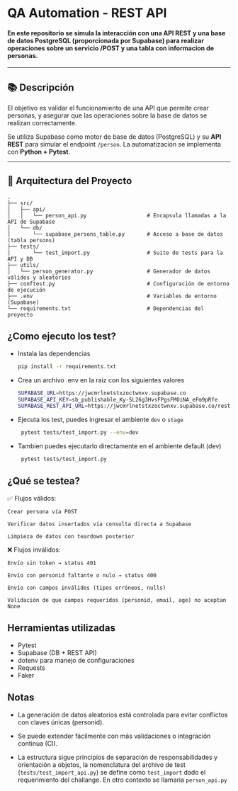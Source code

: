# QA Automation - REST API

#### En este repositorio se simula la interacción con una API REST y una base de datos PostgreSQL (proporcionada por Supabase) para realizar operaciones sobre un servicio /POST y una tabla con informacion de personas.

---

## 📚 Descripción

El objetivo es validar el funcionamiento de una API que permite crear personas, y asegurar que las operaciones sobre la base de datos se realizan correctamente.

Se utiliza Supabase como motor de base de datos (PostgreSQL) y su **API REST** para simular el endpoint `/person`. La automatización se implementa con **Python + Pytest**.

---

## 🧱 Arquitectura del Proyecto

```text
.
├── src/
│   ├── api/
│   │   └── person_api.py                   # Encapsula llamadas a la API de Supabase
│   └── db/
│       └── supabase_persons_table.py       # Acceso a base de datos (tabla persons)
├── tests/ 
|       └── test_import.py                  # Suite de tests para la API y DB
├── utils/
│   └── person_generator.py                 # Generador de datos válidos y aleatorios
├── conftest.py                             # Configuración de entorno de ejecución
├── .env                                    # Variables de entorno (Supabase)
└── requirements.txt                        # Dependencias del proyecto
```
## ¿Como ejecuto los test?

- Instala las dependencias
    ```bash
    pip install -r requirements.txt
    ```
- Crea un archivo .env en la raiz con los siguientes valores

    ```bash
    SUPABASE_URL=https://jwcmrlnetstxzoctwnxv.supabase.co
    SUPABASE_API_KEY=sb_publishable_Ky-SL26g3HvsFPgsFMOiNA_eFm9pRfe
    SUPABASE_REST_API_URL=https://jwcmrlnetstxzoctwnxv.supabase.co/rest/v1
    ```
- Ejecuta los test, puedes ingresar el ambiente `dev` o `stage`
    ```bash
     pytest tests/test_import.py --env=dev
    ```
- Tambien puedes ejecutarlo directamente en el ambiente default (dev)
    ```bash
     pytest tests/test_import.py
    ```
## ¿Qué se testea?

 ✅ Flujos válidos:

    Crear persona vía POST
    
    Verificar datos insertados vía consulta directa a Supabase
    
    Limpieza de datos con teardown posterior

❌ Flujos inválidos:

    Envío sin token → status 401
    
    Envío con personid faltante o nulo → status 400
    
    Envío con campos inválidos (tipos erróneos, nulls)
    
    Validación de que campos requeridos (personid, email, age) no aceptan None

## Herramientas utilizadas

- Pytest
- Supabase (DB + REST API)
- dotenv para manejo de configuraciones
- Requests
- Faker

## Notas

- La generación de datos aleatorios está controlada para evitar conflictos con claves únicas (personid).

- Se puede extender fácilmente con más validaciones o integración continua (CI).

- La estructura sigue principios de separación de responsabilidades y orientación a objetos, la nomenclatura del archivo de test (`tests/test_import_api.py`) se define como `test_import` dado el requerimiento del challange. En otro contexto se llamaria `person_api.py`

